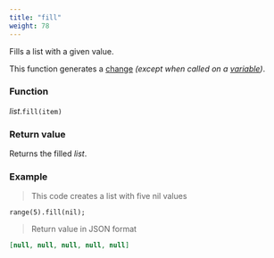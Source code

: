 ```yaml
---
title: "fill"
weight: 78
---
```


Fills a list with a given value.

This function generates a [change](../../../overview/changes) *(except when called on a [variable](../../../overview/variable))*.

### Function

*list*.`fill(item)`

### Return value

Returns the filled _list_.

### Example

> This code creates a list with five nil values

```thingsdb,json_response
range(5).fill(nil);
```

> Return value in JSON format

```json
[null, null, null, null, null]
```
